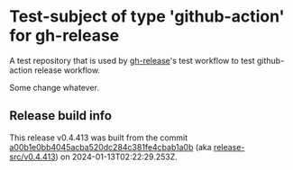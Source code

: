 # Test-subject of type 'github-action' for gh-release

A test repository that is used by [gh-release](https://github.com/kattecon/gh-release)'s test workflow to test github-action release workflow.

Some change whatever.


## Release build info

This release v0.4.413 was built from the commit [a00b1e0bb4045acba520dc284c381fe4cbab1a0b](https://github.com/kattecon/gh-release-test-ga/tree/a00b1e0bb4045acba520dc284c381fe4cbab1a0b) (aka [release-src/v0.4.413](https://github.com/kattecon/gh-release-test-ga/tree/release-src/v0.4.413)) on 2024-01-13T02:22:29.253Z.
        